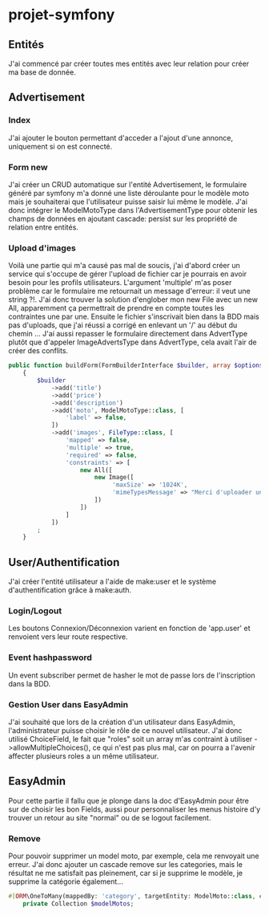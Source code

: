 # projet-symfony


## Entités

J'ai commencé par créer toutes mes entités avec leur relation pour créer ma base de donnée. 

## Advertisement

### Index
J'ai ajouter le bouton permettant d'acceder a l'ajout d'une annonce, uniquement si on est connecté.

### Form new
J'ai créer un CRUD automatique sur l'entité Advertisement, le formulaire généré par symfony m'a donné une liste déroulante pour le modèle moto mais je souhaiterai que l'utilisateur puisse saisir lui même le modèle. J'ai donc intégrer le ModelMotoType dans l'AdvertisementType pour obtenir les champs de données en ajoutant cascade: persist sur les propriété de relation entre entités.

### Upload d'images
Voilà une partie qui m'a causé pas mal de soucis, j'ai d'abord créer un service qui s'occupe de gérer l'upload de fichier car je pourrais en avoir besoin pour les profils utilisateurs. L'argument 'multiple' m'as poser problème car le formulaire me retournait un message d'erreur: il veut une string ?!. J'ai donc trouver la solution d'englober mon new File avec un new All, apparemment ça permettrait de prendre en compte toutes les contraintes une par une.
Ensuite le fichier s'inscrivait bien dans la BDD mais pas d'uploads, que j'ai réussi a corrigé en enlevant un '/' au début du chemin ... J'ai aussi repasser le formulaire directement dans AdvertType plutôt que d'appeler ImageAdvertsType dans AdvertType, cela avait l'air de créer des conflits.

```php
public function buildForm(FormBuilderInterface $builder, array $options): void
    {
        $builder
            ->add('title')
            ->add('price')
            ->add('description')
            ->add('moto', ModelMotoType::class, [
                'label' => false,
            ])
            ->add('images', FileType::class, [
                'mapped' => false,
                'multiple' => true,
                'required' => false,
                'constraints' => [
                    new All([
                        new Image([
                             'maxSize' => '1024K',
                             'mimeTypesMessage' => "Merci d'uploader un fichier image valable"
                        ]) 
                    ])
                ]   
            ])
        ;
    }
```

## User/Authentification

J'ai créer l'entité utilisateur a l'aide de make:user et le système d'authentification grâce à make:auth.

### Login/Logout
Les boutons Connexion/Déconnexion varient en fonction de 'app.user' et renvoient vers leur route respective.

### Event hashpassword
Un event subscriber permet de hasher le mot de passe lors de l'inscription dans la BDD.

### Gestion User dans EasyAdmin
J'ai souhaité que lors de la création d'un utilisateur dans EasyAdmin, l'administrateur puisse choisir le rôle de ce nouvel utilisateur. J'ai donc utilisé ChoiceField, le fait que "roles" soit un array m'as contraint à utiliser ->allowMultipleChoices(), ce qui n'est pas plus mal, car on pourra a l'avenir affecter plusieurs roles a un même utilisateur.

## EasyAdmin
Pour cette partie il fallu que je plonge dans la doc d'EasyAdmin pour être sur de choisir les bon Fields, aussi pour personnaliser les menus histoire d'y trouver un retour au site "normal" ou de se logout facilement. 

### Remove
Pour pouvoir supprimer un model moto, par exemple, cela me renvoyait une erreur. J'ai donc ajouter un cascade remove sur les categories, mais le résultat ne me satisfait pas pleinement, car si je supprime le modèle, je supprime la catégorie également...
```php
#[ORM\OneToMany(mappedBy: 'category', targetEntity: ModelMoto::class, cascade: ["remove"])]
    private Collection $modelMotos;
```